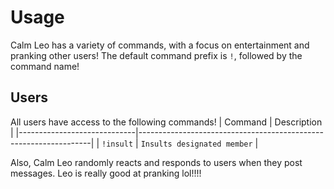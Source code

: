 # Usage
Calm Leo has a variety of commands, with a focus on entertainment and pranking other users! The default command prefix is `!`, followed by the command name!

## Users
All users have access to the following commands!
| Command                     | Description                                                      |
|-----------------------------|------------------------------------------------------------------|
| `!insult`                   | `Insults designated member`                                      |


Also, Calm Leo randomly reacts and responds to users when they post messages. Leo is really good at pranking lol!!!!
